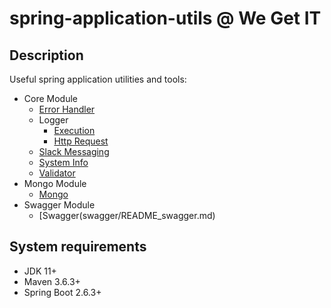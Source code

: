# spring-application-utils @ We Get IT

## Description
Useful spring application utilities and tools:
 - Core Module
    - [Error Handler](core/README_error_handler.md)
    - Logger
       - [Execution](core/README_execution_logger.md)
       - [Http Request](core/README_http_request_logger.md)
    - [Slack Messaging](core/README_slack_messaging.md)
    - [System Info](core/README_system_info.md) 
    - [Validator](core/README_validator.md)
- Mongo Module
   - [Mongo](mongo/README_mongo.md)
- Swagger Module
   - [Swagger(swagger/README_swagger.md)

## System requirements
 - JDK 11+
 - Maven 3.6.3+
 - Spring Boot 2.6.3+